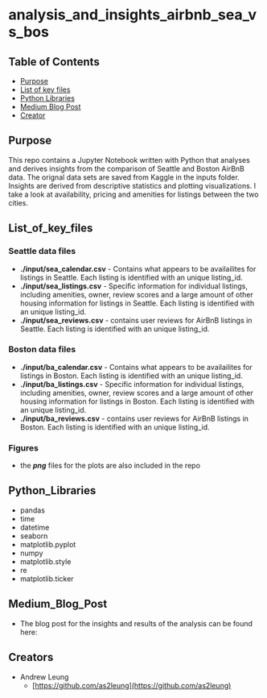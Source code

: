 # analysis_and_insights_airbnb_sea_vs_bos


## Table of Contents
* [Purpose](#purpose)
* [List of key files](#list_of_key_files)
* [Python Libraries](#python_libraries)
* [Medium Blog Post](#medium_blog_post)
* [Creator](#creators)

## Purpose

This repo contains a Jupyter Notebook written with Python that analyses and derives insights from the comparison of Seattle and Boston AirBnB data. The orignal data sets are saved from Kaggle in the inputs folder. Insights are derived from descriptive statistics and plotting visualizations. I take a look at
availability, pricing and amenities for listings between the two cities.


## List_of_key_files

### Seattle data files 

* **./input/sea_calendar.csv** - Contains what appears to be availailites for listings in Seattle. Each listing is identified with an unique listing_id.
* **./input/sea_listings.csv** - Specific information for individual listings, including amenities, owner, review scores and a large amount of other housing information for listings in Seattle. Each listing is identified with an unique listing_id.
* **./input/sea_reviews.csv** - contains user reviews for AirBnB listings in Seattle. Each listing is identified with an unique listing_id.

### Boston data files

* **./input/ba_calendar.csv** - Contains what appears to be availailites for listings in Boston. Each listing is identified with an unique listing_id.
* **./input/ba_listings.csv** - Specific information for individual listings, including amenities, owner, review scores and a large amount of other housing information for listings in Boston. Each listing is identified with an unique listing_id.
* **./input/ba_reviews.csv** - contains user reviews for AirBnB listings in Boston. Each listing is identified with an unique listing_id.

### Figures

* the **_png_** files for the plots are also included in the repo


## Python_Libraries

* pandas
* time
* datetime
* seaborn
* matplotlib.pyplot 
* numpy 
* matplotlib.style
* re 
* matplotlib.ticker

## Medium_Blog_Post

* The blog post for the insights and results of the analysis can be found here: 


## Creators

* Andrew Leung
    - [https://github.com/as2leung](https://github.com/as2leung)
